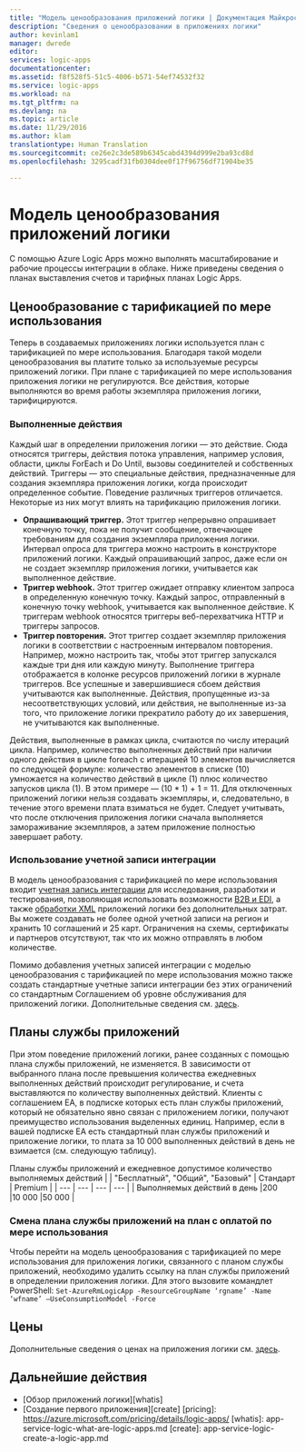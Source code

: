 ```yaml
---
title: "Модель ценообразования приложений логики | Документация Майкрософт"
description: "Сведения о ценообразовании в приложениях логики"
author: kevinlam1
manager: dwrede
editor: 
services: logic-apps
documentationcenter: 
ms.assetid: f8f528f5-51c5-4006-b571-54ef74532f32
ms.service: logic-apps
ms.workload: na
ms.tgt_pltfrm: na
ms.devlang: na
ms.topic: article
ms.date: 11/29/2016
ms.author: klam
translationtype: Human Translation
ms.sourcegitcommit: ce26e2c3de589b6345cabd4394d999e2ba93cd8d
ms.openlocfilehash: 3295cadf31fb0304dee0f17f96756df71904be35

---
```

# <a name="logic-apps-pricing-model"></a>Модель ценообразования приложений логики
С помощью Azure Logic Apps можно выполнять масштабирование и рабочие процессы интеграции в облаке.  Ниже приведены сведения о планах выставления счетов и тарифных планах Logic Apps.
## <a name="consumption-pricing"></a>Ценообразование с тарификацией по мере использования
Теперь в создаваемых приложениях логики используется план с тарификацией по мере использования. Благодаря такой модели ценообразования вы платите только за используемые ресурсы приложений логики.  При плане с тарификацией по мере использования приложения логики не регулируются.
Все действия, которые выполняются во время работы экземпляра приложения логики, тарифицируются.
### <a name="what-are-action-executions"></a>Выполненные действия
Каждый шаг в определении приложения логики — это действие. Сюда относятся триггеры, действия потока управления, например условия, области, циклы ForEach и Do Until, вызовы соединителей и собственных действий.
Триггеры — это специальные действия, предназначенные для создания экземпляра приложения логики, когда происходит определенное событие.  Поведение различных триггеров отличается. Некоторые из них могут влиять на тарификацию приложения логики.
* **Опрашивающий триггер.** Этот триггер непрерывно опрашивает конечную точку, пока не получит сообщение, отвечающее требованиям для создания экземпляра приложения логики.  Интервал опроса для триггера можно настроить в конструкторе приложений логики.  Каждый опрашивающий запрос, даже если он не создает экземпляр приложения логики, учитывается как выполненное действие.
* **Триггер webhook.** Этот триггер ожидает отправку клиентом запроса в определенную конечную точку.  Каждый запрос, отправленный в конечную точку webhook, учитывается как выполненное действие. К триггерам webhook относятся триггеры веб-перехватчика HTTP и триггеры запросов.
* **Триггер повторения.** Этот триггер создает экземпляр приложения логики в соответствии с настроенным интервалом повторения.  Например, можно настроить так, чтобы этот триггер запускался каждые три дня или каждую минуту.
Выполнение триггера отображается в колонке ресурсов приложений логики в журнале триггеров.
Все успешные и завершившиеся сбоем действия учитываются как выполненные.  Действия, пропущенные из-за несоответствующих условий, или действия, не выполненные из-за того, что приложение логики прекратило работу до их завершения, не учитываются как выполненные.

Действия, выполненные в рамках цикла, считаются по числу итераций цикла.  Например, количество выполненных действий при наличии одного действия в цикле foreach с итерацией 10 элементов вычисляется по следующей формуле: количество элементов в списке (10) умножается на количество действий в цикле (1) плюс количество запусков цикла (1). В этом примере — (10 * 1) + 1 = 11.
Для отключенных приложений логики нельзя создавать экземпляры, и, следовательно, в течение этого времени плата взиматься не будет.  Следует учитывать, что после отключения приложения логики сначала выполняется замораживание экземпляров, а затем приложение полностью завершает работу.
### <a name="integration-account-usage"></a>Использование учетной записи интеграции
В модель ценообразования с тарификацией по мере использования входит [учетная запись интеграции](https://docs.microsoft.com/en-us/azure/app-service-logic/app-service-logic-enterprise-integration-create-integration-account?toc=%2fazure%2flogic-apps%2ftoc.json) для исследования, разработки и тестирования, позволяющая использовать возможности [B2B и EDI](https://docs.microsoft.com/en-us/azure/app-service-logic/app-service-logic-enterprise-integration-b2b?toc=%2fazure%2flogic-apps%2ftoc.json), а также [обработки XML](https://docs.microsoft.com/en-us/azure/app-service-logic/app-service-logic-enterprise-integration-xml?toc=%2fazure%2flogic-apps%2ftoc.json) приложений логики без дополнительных затрат. Вы можете создавать не более одной учетной записи на регион и хранить 10 соглашений и 25 карт. Ограничения на схемы, сертификаты и партнеров отсутствуют, так что их можно отправлять в любом количестве.

Помимо добавления учетных записей интеграции с моделью ценообразования с тарификацией по мере использования можно также создать стандартные учетные записи интеграции без этих ограничений со стандартным Соглашением об уровне обслуживания для приложений логики. Дополнительные сведения см. [здесь](https://azure.microsoft.com/pricing/details/logic-apps).
## <a name="app-service-plans"></a>Планы службы приложений
При этом поведение приложений логики, ранее созданных с помощью плана службы приложений, не изменяется. В зависимости от выбранного плана после превышения количества ежедневных выполненных действий происходит регулирование, и счета выставляются по количеству выполненных действий.
Клиенты с соглашением EA, в подписке которых есть план службы приложений, который не обязательно явно связан с приложением логики, получают преимущество использования выделенных единиц.  Например, если в вашей подписке EA есть стандартный план службы приложений и приложение логики, то плата за 10 000 выполненных действий в день не взимается (см. следующую таблицу). 

Планы службы приложений и ежедневное допустимое количество выполняемых действий
|  | "Бесплатный", "Общий", "Базовый" | Стандарт | Premium |
| --- | --- | --- | --- |
| Выполняемых действий в день |200 |10 000 |50 000 |
### <a name="convert-from-app-service-plan-pricing-to-consumption"></a>Смена плана службы приложений на план с оплатой по мере использования
Чтобы перейти на модель ценообразования с тарификацией по мере использования для приложения логики, связанного с планом службы приложений, необходимо удалить ссылку на план службы приложений в определении приложения логики.  Для этого вызовите командлет PowerShell: `Set-AzureRmLogicApp -ResourceGroupName ‘rgname’ -Name ‘wfname’ –UseConsumptionModel -Force`
## <a name="pricing"></a>Цены
Дополнительные сведения о ценах на приложения логики см. [здесь](https://azure.microsoft.com/pricing/details/logic-apps/).
## <a name="next-steps"></a>Дальнейшие действия
* [Обзор приложений логики][whatis]
* [Создание первого приложения][create] [pricing]: https://azure.microsoft.com/pricing/details/logic-apps/ [whatis]: app-service-logic-what-are-logic-apps.md [create]: app-service-logic-create-a-logic-app.md




<!--HONumber=Dec16_HO3-->


